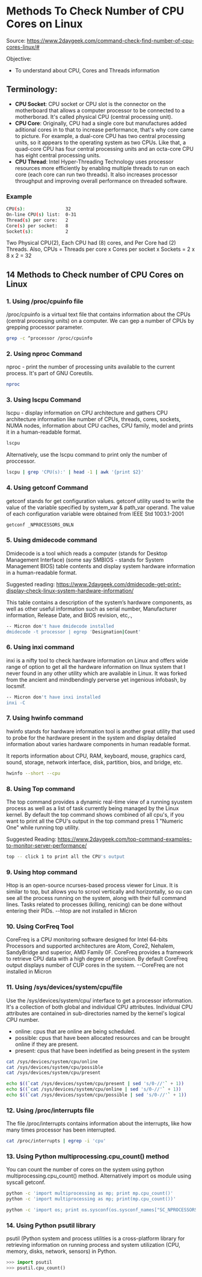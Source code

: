 # Methods To Check Number of CPU Cores on Linux
Source: https://www.2daygeek.com/command-check-find-number-of-cpu-cores-linux/#

Objective:
- To understand about CPU, Cores and Threads information

## Terminology:
- **CPU Socket**: CPU socket or CPU slot is the connector on the motherboard that allows a computer processor to be connected to a motherborad. It's called physical CPU (central processing unit).
- **CPU Core**: Originally, CPU had a single core but manufactures added aditional cores in to that to increase performance, that's why core came to picture. For example, a dual-core CPU has two central processing units, so it appears to the operating system as two CPUs. Like that, a quad-core CPU has four central processing units and an octa-core CPU has eight central processing units.
- **CPU Thread**: Intel Hyper-Threading Technology uses processor resources more efficiently by enabling multiple threads to run on each core (each core can run two threads). It also increases processor throughput and improving overall performance on threaded software.

### Example
```bash
CPU(s):               32
On-line CPU(s) list:  0-31
Thread(s) per core:   2
Core(s) per socket:   8
Socket(s):            2
```
Two Physical CPU(2), Each CPU had (8) cores, and Per Core had (2) Threads.
Also, CPUs = Threads per core x Cores per socket x Sockets = 2 x 8 x 2 = 32

## 14 Methods to Check number of CPU Cores on Linux

### 1. Using /proc/cpuinfo file
/proc/cpuinfo is a virtual text file that contains information about the CPUs (central processing units) on a computer. We can gep a number of CPUs by grepping processor parameter.

```bash
grep -c ^processor /proc/cpuinfo
```

### 2. Using nproc Command
nproc - print the number of processing units available to the current process. It's part of GNU Coreutils.

```bash
nproc
```

### 3. Using lscpu Command
lscpu - display information on CPU architecture and gathers CPU architecture information like number of CPUs, threads, cores, sockets, NUMA nodes, information about CPU caches, CPU family, model and prints it in a human-readable format.

```bash
lscpu
```

Alternatively, use the lscpu command to print only the number of proccessor.

```bash
lscpu | grep 'CPU(s):' | head -1 | awk '{print $2}'
```

### 4. Using getconf Command
getconf stands for get configuration values. getconf utility used to write the value of the variable specified by system_var & path_var operand. The value of each configuration variable were obtained from IEEE Std 1003.1-2001

```bash
getconf _NPROCESSORS_ONLN
```

### 5. Using dmidecode command
Dmidecode is a tool which reads a computer (stands for Desktop Management Interface) (some say SMBIOS - stands for System Management BIOS) table contents and display system hardware information in a human-readable format.

Suggested reading: https://www.2daygeek.com/dmidecode-get-print-display-check-linux-system-hardware-information/

This table contains a description of the system’s hardware components, as well as other useful information such as serial number, Manufacturer information, Release Date, and BIOS revision, etc,.,

```bash
-- Micron don't have dmidecode installed
dmidecode -t processor | egrep 'Designation|Count'
```

### 6. Using inxi command
inxi is a nifty tool to check hardware information on Linux and offers wide range of option to get all the hardware information on lInux system that I never found in any other utility which are available in Linux. It was forked from the ancient and mindbendingly perverse yet ingenious infobash, by locsmif.

```bash
-- Micron don't have inxi installed
inxi -C
```

### 7. Using hwinfo command
hwinfo stands for hardware information tool is another great utility that used to probe for the hardware present in the system and display detailed information about varies hardware components in human readable format.

It reports information about CPU, RAM, keyboard, mouse, graphics card, sound, storage, network interface, disk, partition, bios, and bridge, etc.

```bash
hwinfo --short --cpu
```

### 8. Using Top command
The top command provides a dynamic real-time view of a running syustem process as well as a list of task currently being managed by the Linux kernel. By default the top command shows combined of all cpu's, if you want to print all the CPU's output in the top command press 1 "Numeric One" while running top utility.

Suggested Reading: https://www.2daygeek.com/top-command-examples-to-monitor-server-performance/

```bash
top -- click 1 to print all the CPU's output
```

### 9. Using htop command

Htop is an open-source ncurses-based process viewer for Linux. It is similar to top, but allows you to scrool vertically and horizontally, so ou can see all the process running on the system, along with their full command lines. Tasks related to processes (killing, renicing) can be done without entering their PIDs.
--htop are not installed in Micron

### 10. Using CorFreq Tool
CoreFreq is a CPU monitoring software designed for Intel 64-bits Processors and supported architectures are Atom, Core2, Nehalem, SandyBridge and superior, AMD Family 0F. CoreFreq provides a framework to retrieve CPU data with a high degree of precision. By default CoreFreq output displays number of CUP cores in the system.
--CoreFreq are not installed in Micron

### 11. Using /sys/devices/system/cpu/file
Use the /sys/devices/system/cpu/ interface to get a processor information. It's a collection of both global and individual CPU attributes. Individual CPU attributes are contained in sub-directories named by the kernel's logical CPU number.
- online: cpus that are online are being scheduled.
- possible: cpus that have been allocated resources and can be brought online if they are present.
- present: cpus that have been indetified as being present in the system

```bash
cat /sys/devices/system/cpu/online
cat /sys/devices/system/cpu/possible
cat /sys/devices/system/cpu/present

echo $((`cat /sys/devices/system/cpu/present | sed 's/0-//'` + 1))
echo $((`cat /sys/devices/system/cpu/online | sed 's/0-//'` + 1))
echo $((`cat /sys/devices/system/cpu/possible | sed 's/0-//'` + 1))
```
### 12. Using /proc/interrupts file
The file /proc/interrupts contains information about the interrupts, like how many times processor has been interrupted.
```bash
cat /proc/interrupts | egrep -i 'cpu'
```

### 13. Using Python multiprocessing.cpu_count() method
You can count the number of cores on the system using python multiprocessing.cpu_count() method. Alternatively import os module using syscall getconf.

```bash
python -c 'import multiprocessing as mp; print mp.cpu_count()'
python -c 'import multiprocessing as mp; print(mp.cpu_count())'

python -c 'import os; print os.sysconf(os.sysconf_names["SC_NPROCESSORS_ONLN"]);'
```
### 14. Using Python psutil library
psutil (Python system and process utilities is a cross-platform library for retrieving information on running process and system utilization (CPU, memory, disks, network, sensors) in Python.

```python
>>> import psutil
>>> psutil.cpu_count()
```
